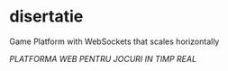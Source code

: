 # disertatie
Game Platform with WebSockets that scales horizontally

*PLATFORMA WEB PENTRU JOCURI IN TIMP REAL*
